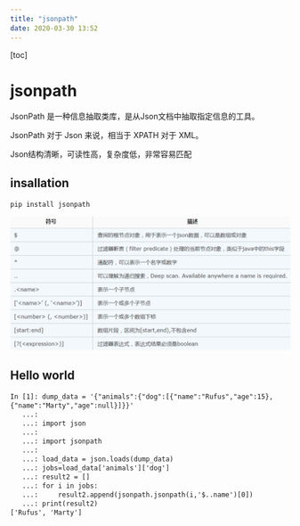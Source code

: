 ```yaml
---
title: "jsonpath"
date: 2020-03-30 13:52
---
```

[toc]



# jsonpath

JsonPath 是一种信息抽取类库，是从Json文档中抽取指定信息的工具。

JsonPath 对于 Json 来说，相当于 XPATH 对于 XML。

Json结构清晰，可读性高，复杂度低，非常容易匹配



## insallation

```
pip install jsonpath
```





![image-20200330121409514](jsonpath.assets/image-20200330121409514.png)





## Hello world

```
In [1]: dump_data = '{"animals":{"dog":[{"name":"Rufus","age":15},{"name":"Marty","age":null}]}}' 
   ...:  
   ...: import json 
   ...:  
   ...: import jsonpath 
   ...:  
   ...: load_data = json.loads(dump_data) 
   ...: jobs=load_data['animals']['dog'] 
   ...: result2 = [] 
   ...: for i in jobs: 
   ...:     result2.append(jsonpath.jsonpath(i,'$..name')[0]) 
   ...: print(result2)                                                                              
['Rufus', 'Marty']
```

